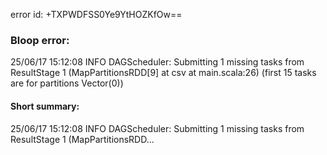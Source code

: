 error id: +TXPWDFSS0Ye9YtHOZKfOw==
### Bloop error:

25/06/17 15:12:08 INFO DAGScheduler: Submitting 1 missing tasks from ResultStage 1 (MapPartitionsRDD[9] at csv at main.scala:26) (first 15 tasks are for partitions Vector(0))
#### Short summary: 

25/06/17 15:12:08 INFO DAGScheduler: Submitting 1 missing tasks from ResultStage 1 (MapPartitionsRDD...